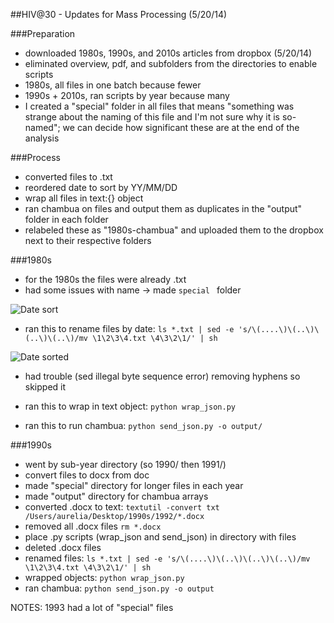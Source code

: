 ##HIV@30 - Updates for Mass Processing (5/20/14)

###Preparation
* downloaded 1980s, 1990s, and 2010s articles from dropbox (5/20/14)
* eliminated overview, pdf, and subfolders from the directories to enable scripts
* 1980s, all files in one batch because fewer
* 1990s + 2010s, ran scripts by year because many
* I created a "special" folder in all files that means "something was strange about the naming of this file and I'm not sure why it is so-named"; we can decide how significant these are at the end of the analysis

###Process

* converted files to .txt
* reordered date to sort by YY/MM/DD
* wrap all files in text:{} object
* ran chambua on files and output them as duplicates in the "output" folder in each folder
* relabeled these as "1980s-chambua" and uploaded them to the dropbox next to their respective folders


###1980s
* for the 1980s the files were already .txt
* had some issues with name -> made `special ` folder  

![Date sort]()

* ran this to rename files by date: `ls *.txt | sed -e 's/\(....\)\(..\)\(..\)\(..\)/mv \1\2\3\4.txt \4\3\2\1/' | sh`

![Date sorted]()

* had trouble (sed illegal byte sequence error) removing hyphens so skipped it

* ran this to wrap in text object: `python wrap_json.py`
* ran this to run chambua: `python send_json.py -o output/`

###1990s
* went by sub-year directory (so 1990/ then 1991/)
* convert files to docx from doc
* made "special" directory for longer files in each year
* made "output" directory for chambua arrays
* converted .docx to text: `textutil -convert txt /Users/aurelia/Desktop/1990s/1992/*.docx`
* removed all .docx files `rm *.docx`
* place .py scripts (wrap_json and send_json) in directory with files
* deleted .docx files
* renamed files: `ls *.txt | sed -e 's/\(....\)\(..\)\(..\)\(..\)/mv \1\2\3\4.txt \4\3\2\1/' | sh`
* wrapped objects: `python wrap_json.py`
* ran chambua: `python send_json.py -o output`

NOTES:
1993 had a lot of "special" files

